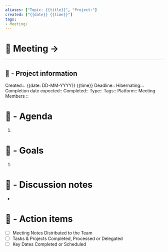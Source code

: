 ```yaml
---
aliases: ["Topic: {{title}}", "Project:"]
created: ["{{date}} {{time}}"]
tags:
- Meeting/
---
```


# 🚀 Meeting -> 

---
## 📢 - Project information
Created::. {{date: DD-MM-YYYY}} {{time}}
Deadline:: 
Hibernating::. 
Completion date expected:: 
Completed:: 
Type:: 
Tags:: 
Platform:: 
Meeting Members :: 
# 📅 - Agenda
1. 
# 🎯 - Goals
1. 
# 📝 - Discussion notes
- 

# 💠 - Action items
- [ ] Meeting Notes Distributed to the Team
- [ ] Tasks & Projects Completed, Processed or Delegated
- [ ] Key Dates Completed or Scheduled